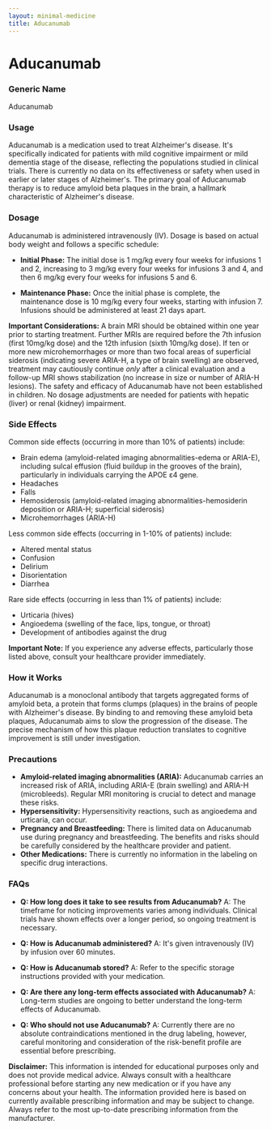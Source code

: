 ```yaml
---
layout: minimal-medicine
title: Aducanumab
---
```


# Aducanumab
### Generic Name
Aducanumab

### Usage
Aducanumab is a medication used to treat Alzheimer's disease.  It's specifically indicated for patients with mild cognitive impairment or mild dementia stage of the disease, reflecting the populations studied in clinical trials.  There is currently no data on its effectiveness or safety when used in earlier or later stages of Alzheimer's.  The primary goal of Aducanumab therapy is to reduce amyloid beta plaques in the brain, a hallmark characteristic of Alzheimer's disease.

### Dosage
Aducanumab is administered intravenously (IV).  Dosage is based on actual body weight and follows a specific schedule:

* **Initial Phase:** The initial dose is 1 mg/kg every four weeks for infusions 1 and 2, increasing to 3 mg/kg every four weeks for infusions 3 and 4, and then 6 mg/kg every four weeks for infusions 5 and 6.

* **Maintenance Phase:**  Once the initial phase is complete, the maintenance dose is 10 mg/kg every four weeks, starting with infusion 7.  Infusions should be administered at least 21 days apart.

**Important Considerations:**  A brain MRI should be obtained within one year prior to starting treatment. Further MRIs are required before the 7th infusion (first 10mg/kg dose) and the 12th infusion (sixth 10mg/kg dose).  If ten or more new microhemorrhages or more than two focal areas of superficial siderosis (indicating severe ARIA-H, a type of brain swelling) are observed, treatment may cautiously continue *only* after a clinical evaluation and a follow-up MRI shows stabilization (no increase in size or number of ARIA-H lesions).  The safety and efficacy of Aducanumab have not been established in children.  No dosage adjustments are needed for patients with hepatic (liver) or renal (kidney) impairment.

### Side Effects
Common side effects (occurring in more than 10% of patients) include:

* Brain edema (amyloid-related imaging abnormalities-edema or ARIA-E), including sulcal effusion (fluid buildup in the grooves of the brain), particularly in individuals carrying the APOE ε4 gene.
* Headaches
* Falls
* Hemosiderosis (amyloid-related imaging abnormalities-hemosiderin deposition or ARIA-H; superficial siderosis)
* Microhemorrhages (ARIA-H)


Less common side effects (occurring in 1-10% of patients) include:

* Altered mental status
* Confusion
* Delirium
* Disorientation
* Diarrhea

Rare side effects (occurring in less than 1% of patients) include:

* Urticaria (hives)
* Angioedema (swelling of the face, lips, tongue, or throat)
* Development of antibodies against the drug


**Important Note:** If you experience any adverse effects, particularly those listed above, consult your healthcare provider immediately.

### How it Works
Aducanumab is a monoclonal antibody that targets aggregated forms of amyloid beta, a protein that forms clumps (plaques) in the brains of people with Alzheimer's disease.  By binding to and removing these amyloid beta plaques, Aducanumab aims to slow the progression of the disease.  The precise mechanism of how this plaque reduction translates to cognitive improvement is still under investigation.

### Precautions
* **Amyloid-related imaging abnormalities (ARIA):** Aducanumab carries an increased risk of ARIA, including ARIA-E (brain swelling) and ARIA-H (microbleeds).  Regular MRI monitoring is crucial to detect and manage these risks.
* **Hypersensitivity:**  Hypersensitivity reactions, such as angioedema and urticaria, can occur.
* **Pregnancy and Breastfeeding:**  There is limited data on Aducanumab use during pregnancy and breastfeeding.  The benefits and risks should be carefully considered by the healthcare provider and patient.
* **Other Medications:**  There is currently no information in the labeling on specific drug interactions.

### FAQs

* **Q: How long does it take to see results from Aducanumab?** A:  The timeframe for noticing improvements varies among individuals.  Clinical trials have shown effects over a longer period, so ongoing treatment is necessary.

* **Q: How is Aducanumab administered?** A: It's given intravenously (IV) by infusion over 60 minutes.

* **Q: How is Aducanumab stored?** A: Refer to the specific storage instructions provided with your medication.

* **Q: Are there any long-term effects associated with Aducanumab?** A: Long-term studies are ongoing to better understand the long-term effects of Aducanumab.

* **Q: Who should not use Aducanumab?** A: Currently there are no absolute contraindications mentioned in the drug labeling, however, careful monitoring and consideration of the risk-benefit profile are essential before prescribing.

**Disclaimer:** This information is intended for educational purposes only and does not provide medical advice.  Always consult with a healthcare professional before starting any new medication or if you have any concerns about your health.  The information provided here is based on currently available prescribing information and may be subject to change. Always refer to the most up-to-date prescribing information from the manufacturer.
